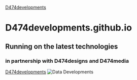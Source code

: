 [D474developments](/assets/images/electrocat.png)

# D474developments.github.io

## Running on the latest technologies

### in partnership with D474designs and D474media

[D474developments](https://i.imgur.com/KiZtXjA.png)
![Data Developments](https://i.imgur.com/vSA2Xl9.png?1#gh-dark-mode-only)
